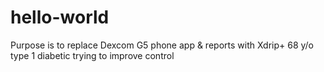 # hello-world
Purpose is to replace Dexcom G5 phone app &amp; reports with Xdrip+
68 y/o type 1 diabetic trying to improve control
